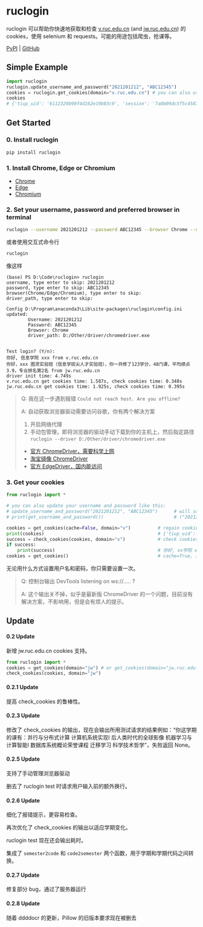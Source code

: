 # ruclogin

ruclogin 可以帮助你快速地获取和检查 [v.ruc.edu.cn](v.ruc.edu.cn) (and [jw.ruc.edu.cn](jw.ruc.edu.cn)) 的 cookies，使用 selenium 和 requests。可能的用途包括爬虫，抢课等。

[PyPI](https://pypi.org/project/ruclogin/) | [GitHub](https://github.com/panjd123/ruclogin)

## Simple Example

```python
import ruclogin
ruclogin.update_username_and_password("2021201212", "ABC12345")
cookies = ruclogin.get_cookies(domain="v.ruc.edu.cn") # you can also use domain="jw.ruc.edu.cn"
cookies
# {'tiup_uid': '6112329b90f4d162e19b83c9', 'session': '7a0b09dc5f5c4587aae0511247ae276d.834554d714de4c19b6ca1ec111ab3514', 'access_token': '1Jf8zOE7S5SYHYS3x5nNHA', 'is_simple': '1'}
```

## Get Started

### 0. Install ruclogin

```bash
pip install ruclogin
```

### 1. Install Chrome, Edge or Chromium

- [Chrome](https://www.google.cn/chrome/)
- [Edge](https://www.microsoft.com/zh-cn/edge)
- [Chromium](https://chromium.woolyss.com/download/zh/)

### 2. Set your username, password and preferred browser in terminal

```bash
ruclogin --username 2021201212 --password ABC12345 --browser Chrome --driver ""
```

或者使用交互式命令行

```bash
ruclogin
```

像这样

```
(base) PS D:\Code\ruclogin> ruclogin     
username, type enter to skip: 2021201212
password, type enter to skip: ABC12345
browser(Chrome/Edge/Chromium), type enter to skip:
driver_path, type enter to skip:

Config D:\Program\anaconda3\Lib\site-packages\ruclogin\config.ini updated:
        Username: 2021201212
        Password: ABC12345
        Browser: Chrome
        driver_path: D:/Other/driver/chromedriver.exe


Test login? (Y/n):
你好, 信息学院 xxx from v.ruc.edu.cn
你好，xxx 图灵实验班（信息学拔尖人才实验班），你一共修了123学分，48门课，平均绩点3.9，专业排名第2名 from jw.ruc.edu.cn
driver init time: 4.749s
v.ruc.edu.cn get cookies time: 1.587s, check cookies time: 0.348s
jw.ruc.edu.cn get cookies time: 1.925s, check cookies time: 0.395s
```

> Q: 我在这一步遇到报错 `Could not reach host. Are you offline?`
>
> A: 自动获取浏览器驱动需要访问谷歌，你有两个解决方案
> 1. 开启网络代理
> 2. 手动包管理，即将浏览器的驱动手动下载到你的主机上，然后指定路径 `ruclogin --driver D:/Other/driver/chromedriver.exe`
>   - [官方 ChromeDriver，需要科学上网](https://googlechromelabs.github.io/chrome-for-testing/)
>   - [淘宝镜像 ChromeDriver](https://registry.npmmirror.com/binary.html?path=chrome-for-testing/)
>   - [官方 EdgeDriver，国内能访问](https://developer.microsoft.com/en-us/microsoft-edge/tools/webdriver)

### 3. Get your cookies

```python
from ruclogin import *

# you can also update your username and password like this:
# update_username_and_password("2021201212", "ABC12345")      # will save in disk
# print(get_username_and_password())                          # ("2021201212", "ABC12345")

cookies = get_cookies(cache=False, domain="v")          # regain cookies, login in using selenium, save in disk
print(cookies)                                          # {'tiup_uid': '6112329b90f4d162e19b83c9', 'session': '7a0b09dc5f5c4587aae0511247ae276d.834554d714de4c19b6ca1ec111ab3514', 'access_token': '1Jf8zOE7S5SYHYS3x5nNHA', 'is_simple': '1'}
success = check_cookies(cookies, domain="v")            # check cookies using requests
if success:
    print(success)                                      # 你好, xx学院 xxx from v.ruc.edu.cn                      
cookies = get_cookies()                                 # cache=True, it will use the cookies obtained last time, check it first, if it fails, regain it
```

无论用什么方式设置用户名和密码，你只需要设置一次。

> Q: 控制台输出 DevTools listening on ws://..... ?
> 
> A: 这个输出关不掉，似乎是最新版 ChromeDriver 的一个问题，目前没有解决方案，不影响用，但是会有烦人的提示。

## Update

#### 0.2 Update

新增 jw.ruc.edu.cn cookies 支持。

```python
from ruclogin import *
cookies = get_cookies(domain="jw") # or get_cookies(domain="jw.ruc.edu.cn")
check_cookies(cookies, domain="jw")
```

#### 0.2.1 Update

提高 check_cookies 的鲁棒性。

#### 0.2.3 Update

修改了 check_cookies 的输出，现在会输出所用测试请求的结果例如：“你这学期的课有：并行与分布式计算 计算机系统实现Ⅰ 后人类时代的全球影像 机器学习与计算智能Ⅰ 数据库系统概论荣誉课程 迁移学习 科学技术哲学”，失败返回 None。

#### 0.2.5 Update

支持了手动管理浏览器驱动

删去了 ruclogin test 时请求用户输入前的额外换行。

#### 0.2.6 Update

细化了报错提示，更容易检查。 

再次优化了 check_cookies 的输出以适应学期变化。

ruclogin test 现在还会输出耗时。

集成了 `semester2code` 和 `code2semester` 两个函数，用于学期和学期代码之间转换。

#### 0.2.7 Update

修复部分 bug，通过了服务器运行

#### 0.2.8 Update

随着 ddddocr 的更新，Pillow 的旧版本要求现在被删去